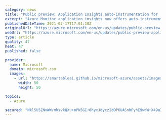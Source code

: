 ```yaml
---
category: news
title: "Public preview: Application Insights auto-instrumentation for .NET5 App Services"
excerpt: "Azure Monitor application insights now offers auto-instrumentation for .NET5 based Windows App Services."
publishedDateTime: 2021-02-17T17:01:10Z
originalUrl: "https://azure.microsoft.com/en-us/updates/public-preview-application-insights-autoinstrumentation-for-net5-app-services/"
webUrl: "https://azure.microsoft.com/en-us/updates/public-preview-application-insights-autoinstrumentation-for-net5-app-services/"
type: article
quality: 47
heat: 47
published: false

provider:
  name: Microsoft
  domain: microsoft.com
  images:
    - url: "https://smartableai.github.io/microsoft-azure/assets/images/organizations/microsoft.com-50x50.jpg"
      width: 50
      height: 50

topics:
  - Azure

secured: "Nkl5U5ZNvWW/mksvkQXu+oPN5GI+8hyxJdyczIdOPOUASnhFyhE9wdW+X49uIT39RrhprGJ6fVYBxQ82xS/apEIyTsDEXgbEy9QvhIkgmmn9OKQd+XZpoe2FeE1iYAGynZl9LfPXa7qOjMxDVZTOIpRKN+pW4UIaddH44lJcVMyUNu3quJKVldk13SgESS6MtWzQwhwpO59b9MbYer4vM3QI9N4umKERd27+CQPcy6k3Zt9oqRiflZ0bcJPciUBo7Vk+vDg8BcGitD7OSN1zwFdU6y1adviAp4+O+mBJCmvuYR5ljEF1fV01C2u+rYDsGPjY4aE3d0ZDgPpAgcUHQlheCs7sl/w53rsyIq/Kz5E=;f4H2Z1XX47q8vcOfuHzwbw=="
---
```


